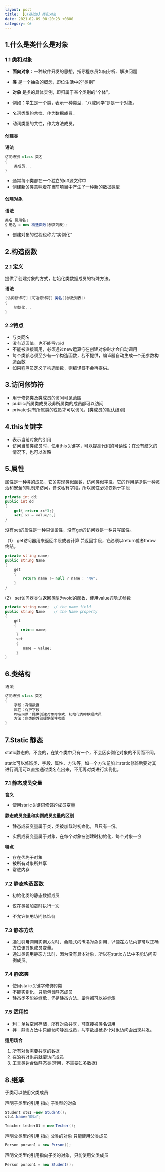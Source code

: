 ```yaml
---
layout: post
title: 【C#基础8】类和对象
date: 2021-02-09 08:20:23 +0800
category: C#
---
```




## 1.什么是类什么是对象

### 1.1 类和对象

- **面向对象**：一种软件开发的思想，指导程序员如何分析、解决问题

- **类**  是一个抽象的概念，即位生活中的“类别”

- **对象** 是类的具体实例，即归属于某个类别的“个体”。

- 例如：学生是一个类，表示一种类型，“八戒同学”则是一个对象。

- 名词类型的共性，作为数据成员。

- 动词类型的共性，作为方法成员。

####  创建类

**语法**

```c#
访问级别 class 类名
{
    类成员...
}
```

- 通常每个类都在一个独立的c#源文件中
- 创建新的类意味着在当前项目中产生了一种新的数据类型

#### 创建对象

**语法**

```c#
类名 引用名；
引用名 = new 构造函数(参数列表);   
```

- 创建对象的过程也称为“实例化”

## 2.构造函数

### 2.1 定义

提供了创建对象的方式，初始化类数据成员的特殊方法。

**语法**

```c#
[访问修饰符] [可选修饰符] 类名([参数列表])
{
    初始化...
}
```

### 2.2特点

- 与类同名
- 没有返回值，也不能写void
- 不能被直接调用，必须通过new运算符在创建对象时才会自动调用
- 每个类都必须至少有一个构造函数，若不提供，编译器自动生成一个无参数构造函数
- 如果程序员定义了构造函数，则编译器不会再提供。

## 3.访问修饰符

- 用于修饰类及类成员的访问可见范围
- public:所属类成员及非所属类的成员都可以访问
- private:只有所属类的成员才可以访问。[类成员的默认级别]

## 4.this关键字

- 表示当前对象的引用
- 访问当前类成员时，使用this关键字，可以提高代码的可读性；在没有歧义的情况下，也可以省略

## 5.属性

属性是一种类的成员，它的实现类似函数，访问类似字段。它的作用是提供一种灵活和安全的机制来访问，修改私有字段。所以属性必须依赖于字段

```c#
private int dd;  
public int dd  
{  
    get{ return xx*3;}  
    set{ xx = value/3;}  
}  
```

没有set的属性是一种只读属性，没有get的访问器是一种只写属性。

（1） get访问器用来返回字段或者计算 并返回字段，它必须以return或者throw终结。

```c#
private string name; 
public string Name 
{ 
    get 
    { 
        return name != null ? name : "NA"; 
    } 
} 
```

(2） set访问器类似返回类型为void的函数，使用value的隐式参数

```c#
private string name;  // the name field 
public string Name    // the Name property 
{ 
    get 
    { 
       return name; 
     } 
     set 
     { 
        name = value; 
     } 
}
```



## 6.类结构

语法

```c#
访问级别 class 类名
{
    字段：存储数据
    属性：保护字段
    构造函数：提供创建对象的方式，初始化类的数据成员
    方法：向类的外部提供某种功能
}
```



## 7.Static 静态

static静态的，不变的，在某个类中只有一个，不会因实例化对象的不同而不同。

static可以修饰类、字段、属性、方法等。如一个方法前加上static修饰后要对其进行调用可以直接通过类名点出来，不用再对类进行实例化。

### 7.1 静态成员变量

**含义**

- 使用static关键词修饰的成员变量

**静态成员变量和实例成员变量的区别**

- 静态成员变量属于类，类被加载时初始化，且只有一份。

- 实例成员变量属于对象，在每个对象被创建时初始化，每个对象一份

**特点**

- 存在优先于对象
- 被所有对象所共享
- 常驻内存

### 7.2 静态构造函数

- 初始化类的静态数据成员

- 仅在类被加载时执行一次

- 不允许使用访问修饰符

### 7.3 静态方法

- 通过引用调用实例方法时，会隐式的传递对象引用，以便在方法内部可以正确方位该对象成员变量。
- 通过类调用静态方法时，因为没有具体对象，所以在static方法中不能访问实例成员。

### 7.4 静态类

- 使用static关键字修饰的类
- 不能实例化，只能包含静态成员
- 静态类不能被继承，但是静态方法、属性都可以被继承

### 7.5 适用性

- 利：单独空间存储，所有对象共享，可直接被类名调用
- 弊：静态方法中只能访问静态成员，共享数据被多个对象访问会出现并发。

**适用场合**

1. 所有对象需要共享的数据
2. 在没有对象前就要访问成员
3. 工具类适合做静态类(常用，不需要过多数据)

## 8.继承

子类可以使用父类成员

声明子类型的引用 指向 子类型的对象

```c#
Student stu1 =new Student();
stu1.Name="颜回";

Teacher techer01 = new Techer();
```

声明父类型的引用 指向 父类的对象 只能使用父类成员

```c#
Person porson1 = new Person();
```

声明父类型的引用指向子类的对象，只能使用父类成员

```c#
Person porson1 = new Student();
```

